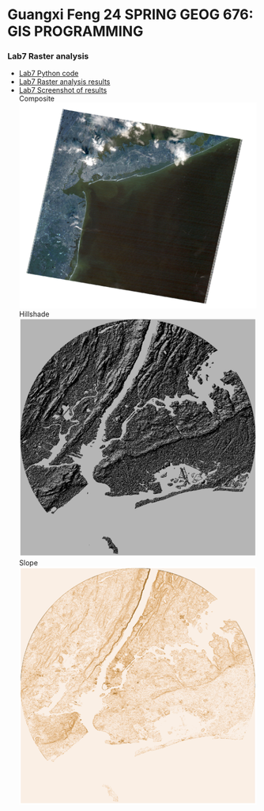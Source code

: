 # Guangxi Feng 24 SPRING GEOG 676: GIS PROGRAMMING
### Lab7 Raster analysis


- [Lab7 Python code](lab_7.py)      
- [Lab7 Raster analysis results](Outputs)      
- [Lab7 Screenshot of results](Screenshot)  
Composite
![Composite](Screenshot/lab_7-1.PNG)  
Hillshade
![Hillshade](Screenshot/lab_7-2.PNG)  
Slope
![Slope](Screenshot/lab_7-3.PNG)  
